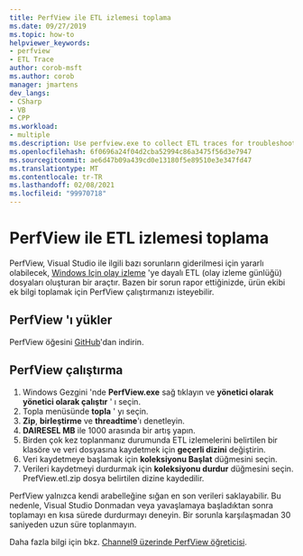 ```yaml
---
title: PerfView ile ETL izlemesi toplama
ms.date: 09/27/2019
ms.topic: how-to
helpviewer_keywords:
- perfview
- ETL Trace
author: corob-msft
ms.author: corob
manager: jmartens
dev_langs:
- CSharp
- VB
- CPP
ms.workload:
- multiple
ms.description: Use perfview.exe to collect ETL traces for troubleshooting issues with Visual Studio
ms.openlocfilehash: 6f0696a24f04d2cba52994c86a3475f56d3e7947
ms.sourcegitcommit: ae6d47b09a439cd0e13180f5e89510e3e347fd47
ms.translationtype: MT
ms.contentlocale: tr-TR
ms.lasthandoff: 02/08/2021
ms.locfileid: "99970718"
---
```

# <a name="collect-an-etl-trace-with-perfview"></a>PerfView ile ETL izlemesi toplama

PerfView, Visual Studio ile ilgili bazı sorunların giderilmesi için yararlı olabilecek, [Windows Için olay izleme](/windows/desktop/ETW/event-tracing-portal) 'ye dayalı ETL (olay izleme günlüğü) dosyaları oluşturan bir araçtır. Bazen bir sorun rapor ettiğinizde, ürün ekibi ek bilgi toplamak için PerfView çalıştırmanızı isteyebilir.

## <a name="install-perfview"></a>PerfView 'ı yükler

PerfView öğesini [GitHub](https://github.com/Microsoft/perfview/blob/master/documentation/Downloading.md)'dan indirin.

## <a name="run-perfview"></a>PerfView çalıştırma

1. Windows Gezgini 'nde **PerfView.exe** sağ tıklayın ve **yönetici olarak yönetici olarak çalıştır** ' ı seçin.
1. Topla menüsünde **topla** ' yı seçin.
1. **Zip**, **birleştirme** ve **threadtime**'ı denetleyin.
1. **DAIRESEL MB** ile 1000 arasında bir artış yapın.
1. Birden çok kez toplanmanız durumunda ETL izlemelerini belirtilen bir klasöre ve veri dosyasına kaydetmek için **geçerli dizini** değiştirin.
1. Veri kaydetmeye başlamak için **koleksiyonu Başlat** düğmesini seçin.
1. Verileri kaydetmeyi durdurmak için **koleksiyonu durdur** düğmesini seçin. PrefView.etl.zip dosya belirtilen dizine kaydedilir.

PerfView yalnızca kendi arabelleğine sığan en son verileri saklayabilir. Bu nedenle, Visual Studio Donmadan veya yavaşlamaya başladıktan sonra toplamayı en kısa sürede durdurmayı deneyin. Bir sorunla karşılaşmadan 30 saniyeden uzun süre toplanmayın.

Daha fazla bilgi için bkz. [Channel9 üzerinde PerfView öğreticisi](https://channel9.msdn.com/Series/PerfView-Tutorial/PerfView-Tutorial-1-Collecting-data-with-the-Run-command).
